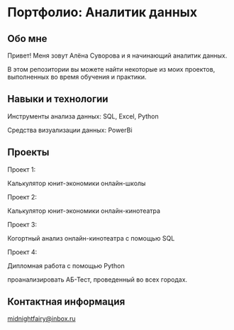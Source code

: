 # Портфолио: Аналитик данных

## Обо мне

Привет! Меня зовут Алёна Суворова и я начинающий аналитик данных.

В этом репозитории вы можете найти некоторые из моих проектов, выполненных во время обучения и практики.

## Навыки и технологии

Инструменты анализа данных: SQL, Excel, Python

Средства визуализации данных: PowerBi

## Проекты

Проект 1: 

Калькулятор юнит-экономики онлайн-школы

Проект 2:

Калькулятор юнит-экономики онлайн-кинотеатра

Проект 3:

Когортный анализ онлайн-кинотеатра с помощью SQL

Проект 4:

Дипломная работа с помощью Python

проанализировать АБ-Тест, проведенный во всех городах.

## Контактная информация

midnightfairy@inbox.ru
